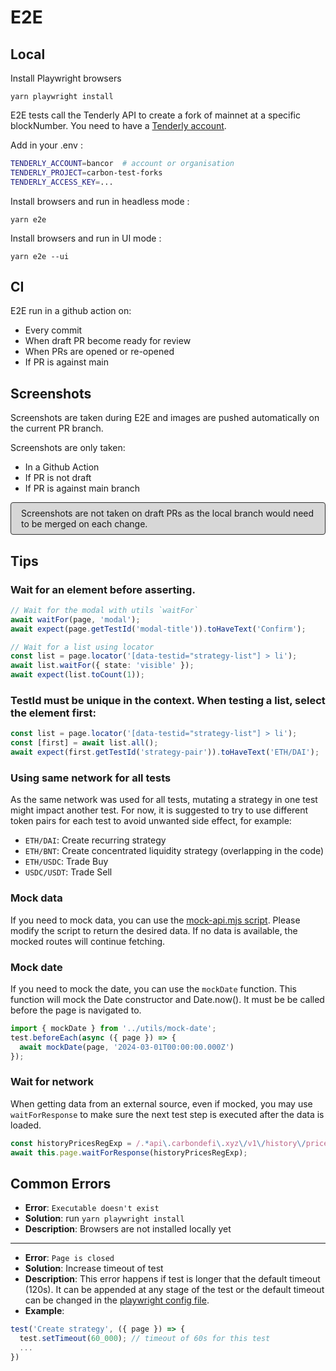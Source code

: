 # E2E

## Local

Install Playwright browsers

```shell
yarn playwright install
```

E2E tests call the Tenderly API to create a fork of mainnet at a specific blockNumber. You need to have a [Tenderly account](https://tenderly.co/).

Add in your .env :

```bash
TENDERLY_ACCOUNT=bancor  # account or organisation
TENDERLY_PROJECT=carbon-test-forks
TENDERLY_ACCESS_KEY=...
```

Install browsers and run in headless mode :

```shell
yarn e2e
```

Install browsers and run in UI mode :

```shell
yarn e2e --ui
```

## CI

E2E run in a github action on:

- Every commit
- When draft PR become ready for review
- When PRs are opened or re-opened
- If PR is against main

## Screenshots

Screenshots are taken during E2E and images are pushed automatically on the current PR branch.

Screenshots are only taken:

- In a Github Action
- If PR is not draft
- If PR is against main branch

<p style="border:solid 1px #303030; background-color: #30303030; border-radius:4px; padding:8px 16px">
Screenshots are not taken on draft PRs as the local branch would need to be merged on each change.
<p>

## Tips

### Wait for an element before asserting.

```typescript
// Wait for the modal with utils `waitFor`
await waitFor(page, 'modal');
await expect(page.getTestId('modal-title')).toHaveText('Confirm');

// Wait for a list using locator
const list = page.locator('[data-testid="strategy-list"] > li');
await list.waitFor({ state: 'visible' });
await expect(list.toCount(1));
```

### TestId must be unique in the context. When testing a list, select the element first:

```typescript
const list = page.locator('[data-testid="strategy-list"] > li');
const [first] = await list.all();
await expect(first.getTestId('strategy-pair')).toHaveText('ETH/DAI');
```

### Using same network for all tests

As the same network was used for all tests, mutating a strategy in one test might impact another test. For now, it is suggested to try to use different token pairs for each test to avoid unwanted side effect, for example:

- `ETH/DAI`: Create recurring strategy
- `ETH/BNT`: Create concentrated liquidity strategy (overlapping in the code)
- `ETH/USDC`: Trade Buy
- `USDC/USDT`: Trade Sell

### Mock data

If you need to mock data, you can use the [mock-api.mjs script](../scripts/mock-api.mjs). Please modify the script to return the desired data. If no data is available, the mocked routes will continue fetching.

### Mock date

If you need to mock the date, you can use the `mockDate` function. This function will mock the Date constructor and Date.now(). It must be be called before the page is navigated to.

```typescript
import { mockDate } from '../utils/mock-date';
test.beforeEach(async ({ page }) => {
  await mockDate(page, '2024-03-01T00:00:00.000Z')
});
```

### Wait for network

When getting data from an external source, even if mocked, you may use `waitForResponse` to make sure the next test step is executed after the data is loaded.

```typescript
const historyPricesRegExp = /.*api\.carbondefi\.xyz\/v1\/history\/prices.*$/;
await this.page.waitForResponse(historyPricesRegExp);
```



## Common Errors

- **Error**: `Executable doesn't exist`
- **Solution**: run `yarn playwright install`
- **Description**: Browsers are not installed locally yet

---

- **Error**: `Page is closed`
- **Solution**: Increase timeout of test
- **Description**: This error happens if test is longer that the default timeout (120s). It can be appended at any stage of the test or the default timeout can be changed in the [playwright config file](.././playwright.config.ts).
- **Example**:

```typescript
test('Create strategy', ({ page }) => {
  test.setTimeout(60_000); // timeout of 60s for this test
  ...
})
```
